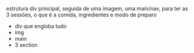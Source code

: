 estrutura
div principal, seguida de uma imagem, uma main/nav, para ter as 3 sessões, o que é a comida, ingredientes e modo de preparo

- div que engloba tudo
- img
- main
- 3 section